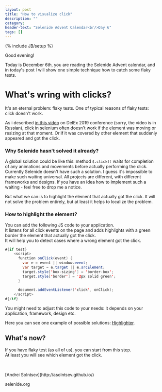```yaml
---
layout: post
title: "How to visualize click"
description: ""
category:
header-text: "Selenide Advent Calendar<br/>Day 6"
tags: []
---
```

{% include JB/setup %}

Good evening!

Today is December 6th, you are reading the Selenide Advent calendar, and in today's post I will show one simple 
technique how to catch some flaky tests.  


# What's wring with clicks?

It's an eternal problem: flaky tests.
One of typical reasons of flaky tests: click doesn't work.

As i described [in this video](https://www.youtube.com/watch?v=ibx8nVvt-Js) on DelEx 2019 conference (sorry, the video is in Russian),
 click in selenium often doesn't work if the element was moving or resizing at that moment. Or if it was covered by other element
 that suddenly appeared and got the click. 

### Why Selenide hasn't solved it already?

A global solution could be like this: method `$.click()` waits for completion of any animations and movements before actually performing the click.
Currently Selenide doesn't have such a solution. I guess it's impossible to make such waiting universal. 
All projects are different, with different frameworks and designs. If you have an idea how to implement such a waiting - 
feel free to drop me a notice. 

But what we can is to highlight the element that actually got the click. It will not solve the problem entirely,
but at least it helps to localize the problem.

### How to highlight the element?

You can add the following JS code to your application.  
It listens for all click events on the page and adds highlights with a green border the element that actually got the click.  
It will help you to detect cases where a wrong element got the click.

```java
#{if test}
    <script>
      function onClick(event) {
        var e = event || window.event;
        var target = e.target || e.srcElement;
        target.style['box-sizing'] = 'border-box';
        target.style['border'] = '2px solid green';
      }
    
      document.addEventListener('click', onClick);
    </script>
#{/if}
```

You might need to adjust this code to your needs: it depends on your application, framework, design etc.

Here you can see one example of possible solutions: [Highlighter](https://github.com/selenide-examples/gmail/blob/master/test/org/selenide/examples/gmail/Highlighter.java).

## What's now?

If you have flaky test (as all of us), you can start from this step.  
At least you will see which element got the click. 

<br/>


<br>
[Andrei Solntsev](http://asolntsev.github.io/)

selenide.org
